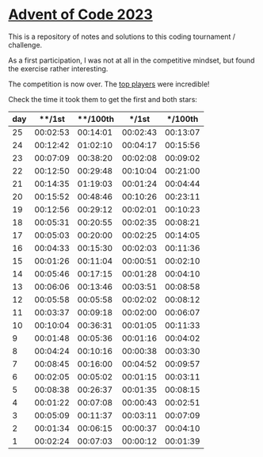 # [Advent of Code 2023](https://adventofcode.com/2023)
This is a repository of notes and solutions to this coding tournament / challenge.

As a first participation, I was not at all in the competitive mindset, but found the exercise rather interesting.

The competition is now over. The [top players](https://adventofcode.com/2023/leaderboard) were incredible!

Check the time it took them to get the first and both stars:

day|\*\*/1st|\*\*/100th|\*/1st|\*/100th
---|---|---|---|---
25|00:02:53|00:14:01|00:02:43|00:13:07
24|00:12:42|01:02:10|00:04:17|00:15:56
23|00:07:09|00:38:20|00:02:08|00:09:02
22|00:12:50|00:29:48|00:10:04|00:21:00
21|00:14:35|01:19:03|00:01:24|00:04:44
20|00:15:52|00:48:46|00:10:26|00:23:11
19|00:12:56|00:29:12|00:02:01|00:10:23
18|00:05:31|00:20:55|00:02:35|00:08:21
17|00:05:03|00:20:00|00:02:25|00:14:05
16|00:04:33|00:15:30|00:02:03|00:11:36
15|00:01:26|00:11:04|00:00:51|00:02:10
14|00:05:46|00:17:15|00:01:28|00:04:10
13|00:06:06|00:13:46|00:03:51|00:08:58
12|00:05:58|00:05:58|00:02:02|00:08:12
11|00:03:37|00:09:18|00:02:00|00:06:07
10|00:10:04|00:36:31|00:01:05|00:11:33
9|00:01:48|00:05:36|00:01:16|00:04:02
8|00:04:24|00:10:16|00:00:38|00:03:30
7|00:08:45|00:16:00|00:04:52|00:09:57
6|00:02:05|00:05:02|00:01:15|00:03:11
5|00:08:38|00:26:37|00:01:35|00:08:15
4|00:01:22|00:07:08|00:00:43|00:02:51
3|00:05:09|00:11:37|00:03:11|00:07:09
2|00:01:34|00:06:15|00:00:37|00:04:10
1|00:02:24|00:07:03|00:00:12|00:01:39
